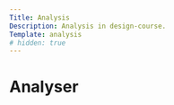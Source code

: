 ```yaml
---
Title: Analysis
Description: Analysis in design-course.
Template: analysis
# hidden: true
---
```


Analyser
==========================
